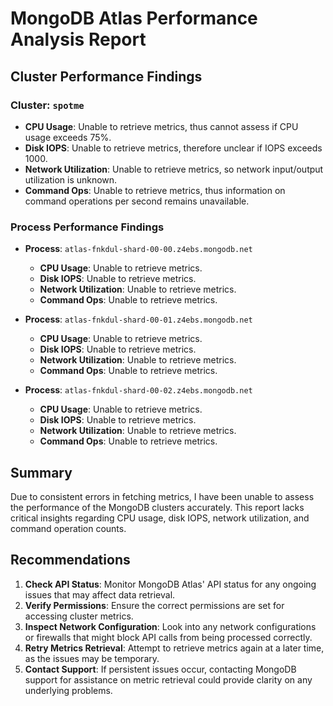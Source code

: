 # MongoDB Atlas Performance Analysis Report

## Cluster Performance Findings

### Cluster: `spotme`
- **CPU Usage**: Unable to retrieve metrics, thus cannot assess if CPU usage exceeds 75%.
- **Disk IOPS**: Unable to retrieve metrics, therefore unclear if IOPS exceeds 1000.
- **Network Utilization**: Unable to retrieve metrics, so network input/output utilization is unknown.
- **Command Ops**: Unable to retrieve metrics, thus information on command operations per second remains unavailable.

### Process Performance Findings
- **Process**: `atlas-fnkdul-shard-00-00.z4ebs.mongodb.net`
  - **CPU Usage**: Unable to retrieve metrics.
  - **Disk IOPS**: Unable to retrieve metrics.
  - **Network Utilization**: Unable to retrieve metrics.
  - **Command Ops**: Unable to retrieve metrics.

- **Process**: `atlas-fnkdul-shard-00-01.z4ebs.mongodb.net`
  - **CPU Usage**: Unable to retrieve metrics.
  - **Disk IOPS**: Unable to retrieve metrics.
  - **Network Utilization**: Unable to retrieve metrics. 
  - **Command Ops**: Unable to retrieve metrics.

- **Process**: `atlas-fnkdul-shard-00-02.z4ebs.mongodb.net`
  - **CPU Usage**: Unable to retrieve metrics.
  - **Disk IOPS**: Unable to retrieve metrics.
  - **Network Utilization**: Unable to retrieve metrics.
  - **Command Ops**: Unable to retrieve metrics.

## Summary
Due to consistent errors in fetching metrics, I have been unable to assess the performance of the MongoDB clusters accurately. This report lacks critical insights regarding CPU usage, disk IOPS, network utilization, and command operation counts.

## Recommendations
1. **Check API Status**: Monitor MongoDB Atlas' API status for any ongoing issues that may affect data retrieval.
2. **Verify Permissions**: Ensure the correct permissions are set for accessing cluster metrics.
3. **Inspect Network Configuration**: Look into any network configurations or firewalls that might block API calls from being processed correctly.
4. **Retry Metrics Retrieval**: Attempt to retrieve metrics again at a later time, as the issues may be temporary.
5. **Contact Support**: If persistent issues occur, contacting MongoDB support for assistance on metric retrieval could provide clarity on any underlying problems.